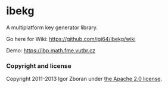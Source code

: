 ibekg
=====

A multiplatform key generator library.

Go here for Wiki:
https://github.com/igi64/ibekg/wiki

Demo:
https://ibp.math.fme.vutbr.cz

### Copyright and license

Copyright 2011-2013 Igor Zboran under [the Apache 2.0 license](LICENSE).
